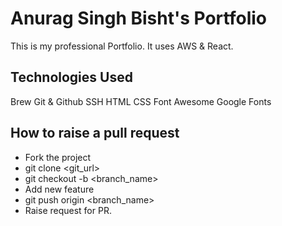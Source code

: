 # Anurag Singh Bisht's Portfolio

This is my professional Portfolio. It uses AWS & React.

## Technologies Used

Brew
Git & Github
SSH
HTML
CSS
Font Awesome
Google Fonts

## How to raise a pull request

- Fork the project
- git clone <git_url>
- git checkout -b <branch_name>
- Add new feature
- git push origin <branch_name>
- Raise request for PR.
